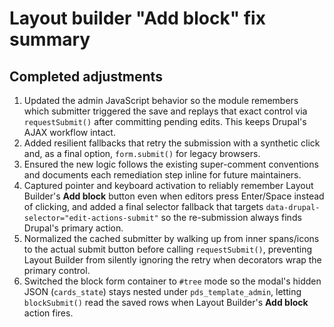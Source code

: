 # Layout builder "Add block" fix summary

## Completed adjustments

1. Updated the admin JavaScript behavior so the module remembers which submitter triggered the save and replays that exact control via `requestSubmit()` after committing pending edits. This keeps Drupal's AJAX workflow intact.
2. Added resilient fallbacks that retry the submission with a synthetic click and, as a final option, `form.submit()` for legacy browsers.
3. Ensured the new logic follows the existing super-comment conventions and documents each remediation step inline for future maintainers.
4. Captured pointer and keyboard activation to reliably remember Layout Builder's **Add block** button even when editors press Enter/Space instead of clicking, and added a final selector fallback that targets `data-drupal-selector="edit-actions-submit"` so the re-submission always finds Drupal's primary action.
5. Normalized the cached submitter by walking up from inner spans/icons to the actual submit button before calling `requestSubmit()`, preventing Layout Builder from silently ignoring the retry when decorators wrap the primary control.
6. Switched the block form container to `#tree` mode so the modal's hidden JSON (`cards_state`) stays nested under `pds_template_admin`, letting `blockSubmit()` read the saved rows when Layout Builder's **Add block** action fires.

